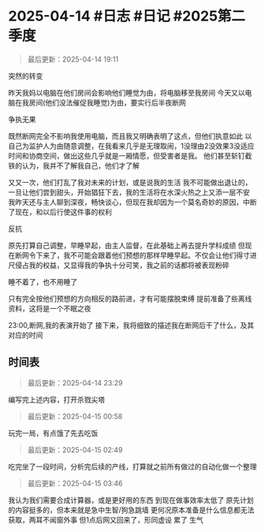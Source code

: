 # 2025-04-14 #日志 #日记 #2025第二季度

>最后更新：2025-04-14 19:11

突然的转变

昨天我妈以电脑在他们房间会影响他们睡觉为由，将电脑移至我房间
今天又以电脑在我房间(他们没法催促我睡觉)为由，要实行后半夜断网

争执无果

既然断网完全不影响我使用电脑，而且我又明确表明了这点，但他们执意如此
以自己为监护人为由随意调整，在我看来几乎是无理取闹，1没理由2没效果3没适应时间和协商空间，做出这些几乎就是一厢情愿，但受害者是我。
他们甚至斩钉截铁的认为，我并不了解我自己，他们才了解

又又一次，他们打乱了我对未来的计划，或是说我的生活
我不可能做出退让的，一旦让他们尝到甜头，开始猖狂下去，我的生活将在水深火热之上又添一层不安
我昨天还与主人聊到深夜，畅快谈心，但现在我却因为一个莫名奇妙的原因，中断了现在，和以后行使这件事的权利

反抗

原先打算自己调整，早睡早起，由主人监督，在此基础上再去提升学科成绩
但现在断网令下来了，我不可能会跟着他们预想的那样早睡早起。不仅会让他们得寸进尺侵占我的权益，又显得我的争执十分可笑，我之前的话都将被表现粉碎

睡不着了，也不用睡了

只有完全按他们预想的方向相反的路前进，才有可能摆脱束缚
提前准备了些离线资料，这将是一个不眠之夜

23:00,断网,我的表演开始了
接下来，我将细致的描述我在断网后干了什么，及其对应的时间

## 时间表

>最后更新：2025-04-14 23:29

编写完上述内容，打开杀戮尖塔

>最后更新：2025-04-15 00:58

玩完一局，有点饿了先去吃饭

>最后更新：2025-04-15 02:49

吃完坐了一段时间，分析完后续的产线，打算就之前所有做过的自动化做一个整理

>最后更新：2025-04-15 03:46

我认为我们需要合成计算器，或是更好用的东西
到现在做事效率太低了
原先计划的内容挺多的，但本来就是急中生智/狗急跳墙
更何况原本准备是什么信息都无法获取，两耳不闻窗外事
但1点后网又回来了，形同虚设
累了
生气
